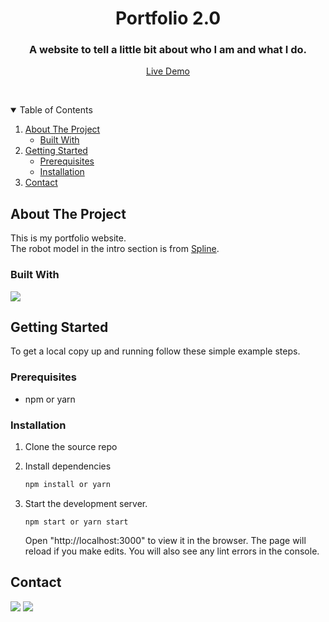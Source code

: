 <p align="center">
  <h1 align="center">Portfolio 2.0</h1>

  <p align="center">
    <h3 align="center">A website to tell a little bit about who I am and what I do.</h3>
    <p align="center" >
      <a href="https://siddhantkumarsingh.me/">Live Demo</a>
    </p>
    <br />
  </p>
</p>



<!-- TABLE OF CONTENTS -->
<details open="open">
  <summary>Table of Contents</summary>
  <ol>
    <li>
      <a href="#about-the-project">About The Project</a>
      <ul>
        <li><a href="#built-with">Built With</a></li>
      </ul>
    </li>
    <li>
      <a href="#getting-started">Getting Started</a>
      <ul>
        <li><a href="#prerequisites">Prerequisites</a></li>
        <li><a href="#installation">Installation</a></li>
      </ul>
    </li>
    <li><a href="#contact">Contact</a></li>
  </ol>
</details>



<!-- ABOUT THE PROJECT -->
## About The Project

This is my portfolio website. </br>
The robot model in the intro section is from  <a href="https://spline.design/">Spline</a>.

### Built With
[<img src="https://img.shields.io/badge/React-20232A?style=for-the-badge&logo=react&logoColor=61DAFB">](https://reactjs.org/)
<br />


<!-- GETTING STARTED -->
## Getting Started

To get a local copy up and running follow these simple example steps.

### Prerequisites

* npm or yarn

### Installation

1. Clone the source repo
2. Install dependencies
   ```sh
   npm install or yarn
   ```

3. Start the development server.
   ```JS
   npm start or yarn start
   ```
   Open "http://localhost:3000" to view it in the browser. The page will reload if you make edits. You will also see any lint errors in the console.

<!-- CONTACT -->
## Contact

[<img src="https://img.shields.io/badge/LinkedIn-0077B5?style=for-the-badge&logo=linkedin&logoColor=white">](https://www.linkedin.com/in/siddhant-kumar-singh-/) [<img src="https://img.shields.io/badge/Gmail-D14836?style=for-the-badge&logo=gmail&logoColor=white"></img>](mailto:singhsiddhantkumar@gmail.com)

